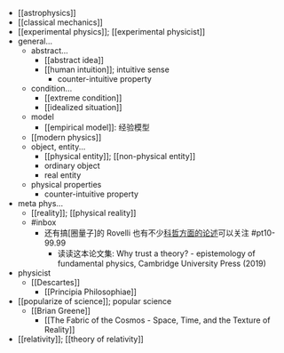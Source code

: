 - [[astrophysics]]
- [[classical mechanics]]
- [[experimental physics]]; [[experimental physicist]]
- general...
    - abstract...
        - [[abstract idea]]
        - [[human intuition]]; intuitive sense
            - counter-intuitive property
    - condition...
        - [[extreme condition]]
        - [[idealized situation]]
    - model
        - [[empirical model]]: 经验模型
    - [[modern physics]]
    - object, entity...
        - [[physical entity]]; [[non-physical entity]]
        - ordinary object
        - real entity
    - physical properties
        - counter-intuitive property
- meta phys...
    - [[reality]]; [[physical reality]]
    - #inbox
        - 还有搞[圈量子]的 Rovelli 也有不少[科哲方面的论述](https://www.zhihu.com/question/453060681)可以关注 #pt10-99.99
            - 读读这本论文集: Why trust a theory? - epistemology of fundamental physics, Cambridge University Press (2019)
- physicist
    - [[Descartes]]
        - [[Principia Philosophiae]]
- [[popularize of science]]; popular science
    - [[Brian Greene]]
        - [[The Fabric of the Cosmos - Space, Time, and the Texture of Reality]]
- [[relativity]]; [[theory of relativity]]
